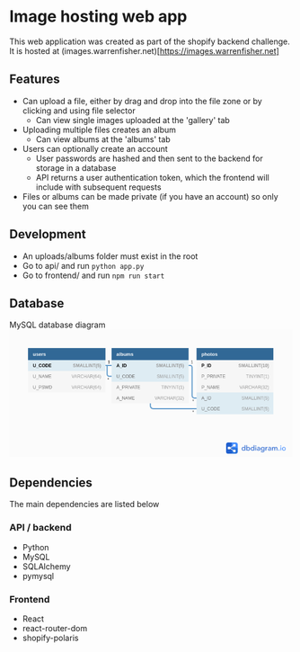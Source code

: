 # Image hosting web app
This web application was created as part of the shopify backend challenge.
It is hosted at (images.warrenfisher.net)[https://images.warrenfisher.net]

## Features
- Can upload a file, either by drag and drop into the file zone or
    by clicking and using file selector
    - Can view single images uploaded at the 'gallery' tab
- Uploading multiple files creates an album
    - Can view albums at the 'albums' tab
- Users can optionally create an account
    - User passwords are hashed and then sent to the backend for storage in a database
    - API returns a user authentication token, which the frontend will include with subsequent requests
- Files or albums can be made private (if you have an account) so only you can see them

## Development

- An uploads/albums folder must exist in the root
- Go to api/ and run `python app.py`
- Go to frontend/ and run `npm run start`

## Database
MySQL database diagram
![MySQL diagram](api/db.png)

## Dependencies 
The main dependencies are listed below
### API / backend
- Python
- MySQL
- SQLAlchemy
- pymysql
### Frontend
- React
- react-router-dom 
- shopify-polaris